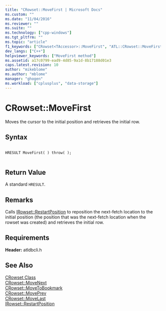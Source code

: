 ```yaml
---
title: "CRowset::MoveFirst | Microsoft Docs"
ms.custom: ""
ms.date: "11/04/2016"
ms.reviewer: ""
ms.suite: ""
ms.technology: ["cpp-windows"]
ms.tgt_pltfrm: ""
ms.topic: "article"
f1_keywords: ["CRowset<TAccessor>::MoveFirst", "ATL::CRowset::MoveFirst", "CRowset<TAccessor>.MoveFirst", "CRowset::MoveFirst", "CRowset.MoveFirst", "ATL.CRowset.MoveFirst", "ATL.CRowset<TAccessor>.MoveFirst", "ATL::CRowset<TAccessor>::MoveFirst"]
dev_langs: ["C++"]
helpviewer_keywords: ["MoveFirst method"]
ms.assetid: a17c0799-ead9-4d85-9a1d-8b17188d01e3
caps.latest.revision: 10
author: "mikeblome"
ms.author: "mblome"
manager: "ghogen"
ms.workload: ["cplusplus", "data-storage"]
---
```

# CRowset::MoveFirst
Moves the cursor to the initial position and retrieves the initial row.  
  
## Syntax  
  
```  
  
HRESULT MoveFirst( ) throw( );  
  
```  
  
## Return Value  
 A standard `HRESULT`.  
  
## Remarks  
 Calls [IRowset::RestartPosition](https://msdn.microsoft.com/en-us/library/ms712877.aspx) to reposition the next-fetch location to the initial position (the position that was the next-fetch location when the rowset was created) and retrieves the initial row.  
  
## Requirements  
 **Header:** atldbcli.h  
  
## See Also  
 [CRowset Class](../../data/oledb/crowset-class.md)   
 [CRowset::MoveNext](../../data/oledb/crowset-movenext.md)   
 [CRowset::MoveToBookmark](../../data/oledb/crowset-movetobookmark.md)   
 [CRowset::MovePrev](../../data/oledb/crowset-moveprev.md)   
 [CRowset::MoveLast](../../data/oledb/crowset-movelast.md)   
 [IRowset::RestartPosition](https://msdn.microsoft.com/en-us/library/ms712877.aspx)